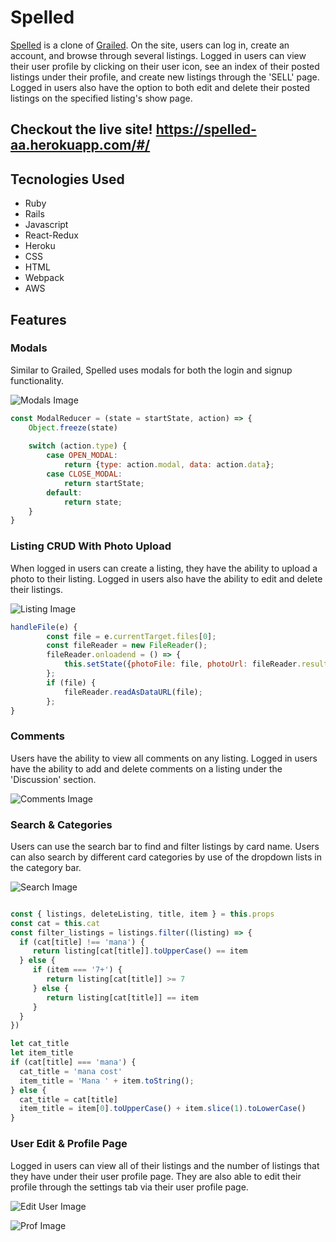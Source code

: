 # Spelled

[Spelled](https://spelled-aa.herokuapp.com/#/) is a clone of [Grailed](https://www.grailed.com/). On the site, users can log in, create an account, and browse through several listings. Logged in users can view their user profile by clicking on their user icon, see an index of their posted listings under their profile, and create new listings through the 'SELL' page. Logged in users also have the option to both edit and delete their posted listings on the specified listing's show page. 

## Checkout the live site! https://spelled-aa.herokuapp.com/#/

## Tecnologies Used
* Ruby
* Rails
* Javascript
* React-Redux
* Heroku
* CSS
* HTML
* Webpack
* AWS

## Features

### Modals

Similar to Grailed, Spelled uses modals for both the login and signup functionality. 

![Modals Image](./Readme-images/modal.png)

```js
const ModalReducer = (state = startState, action) => {
    Object.freeze(state)
    
    switch (action.type) {
        case OPEN_MODAL:
            return {type: action.modal, data: action.data};
        case CLOSE_MODAL:
            return startState;
        default:
            return state;
    }
}
```

### Listing CRUD With Photo Upload

When logged in users can create a listing, they have the ability to upload a photo to their listing. Logged in users also have the ability to edit and delete their listings.

![Listing Image](./Readme-images/edit_list.png)

```js
handleFile(e) {
        const file = e.currentTarget.files[0];
        const fileReader = new FileReader();
        fileReader.onloadend = () => {
            this.setState({photoFile: file, photoUrl: fileReader.result})
        };
        if (file) {
            fileReader.readAsDataURL(file);
        };
}
```
### Comments

Users have the ability to view all comments on any listing. Logged in users have the ability to add and delete comments on a listing under the 'Discussion' section.

![Comments Image](./Readme-images/comments.png)

### Search & Categories

Users can use the search bar to find and filter listings by card name. Users can also search by different card categories by use of the dropdown lists in the category bar.

![Search Image](./Readme-images/search.png)

```js

const { listings, deleteListing, title, item } = this.props
const cat = this.cat
const filter_listings = listings.filter((listing) => {
  if (cat[title] !== 'mana') {
     return listing[cat[title]].toUpperCase() == item
  } else {
     if (item === '7+') {
        return listing[cat[title]] >= 7
     } else {
        return listing[cat[title]] == item
     }
  }
})

let cat_title
let item_title
if (cat[title] === 'mana') {
  cat_title = 'mana cost'
  item_title = 'Mana ' + item.toString();
} else {
  cat_title = cat[title]
  item_title = item[0].toUpperCase() + item.slice(1).toLowerCase()
}
```
### User Edit & Profile Page

Logged in users can view all of their listings and the number of listings that they have under their user profile page. They are also able to edit their profile through the settings tab via their user profile page.

![Edit User Image](./Readme-images/edit_user.png)

![Prof Image](./Readme-images/user_prof.png)
